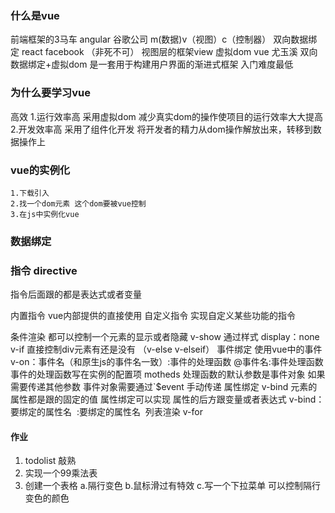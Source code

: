 ### 什么是vue
前端框架的3马车 
angular  谷歌公司   m(数据)v（视图）c（控制器）   双向数据绑定
react    facebook （非死不可） 视图层的框架view  虚拟dom
vue      尤玉溪  双向数据绑定+虚拟dom
是一套用于构建用户界面的渐进式框架 
入门难度最低
### 为什么要学习vue 
高效 
1.运行效率高 采用虚拟dom 减少真实dom的操作使项目的运行效率大大提高
2.开发效率高 采用了组件化开发 
将开发者的精力从dom操作解放出来，转移到数据操作上

### vue的实例化
```
1.下载引入
2.找一个dom元素 这个dom要被vue控制
3.在js中实例化vue
```

### 数据绑定


### 指令 directive 
指令后面跟的都是表达式或者变量 

内置指令 vue内部提供的直接使用
自定义指令 实现自定义某些功能的指令 

条件渲染
 都可以控制一个元素的显示或者隐藏
  v-show  通过样式 display：none 
  v-if    直接控制div元素有还是没有 （v-else  v-elseif）
事件绑定
  使用vue中的事件  
  v-on：事件名（和原生js的事件名一致）:事件的处理函数 
  @事件名:事件处理函数
  事件的处理函数写在实例的配置项 motheds 
  处理函数的默认参数是事件对象
  如果需要传递其他参数 事件对象需要通过`$event 手动传递
属性绑定 
  v-bind
  元素的属性都是跟的固定的值 
  属性绑定可以实现 属性的后方跟变量或者表达式
  v-bind：要绑定的属性名 <img v-bind:src=''>
  :要绑定的属性名  <img :src=''>
列表渲染
v-for


#### 作业
1. todolist 敲熟
2. 实现一个99乘法表
3. 创建一个表格 
     a.隔行变色
     b.鼠标滑过有特效
     c.写一个下拉菜单 可以控制隔行变色的颜色